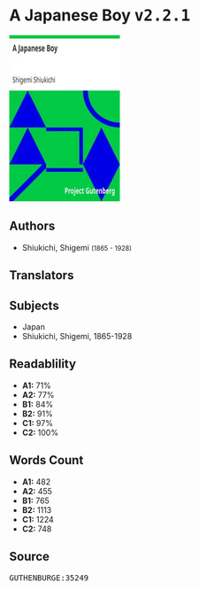 # A Japanese Boy <kbd>v2.2.1</kbd>

![](./cover.medium.jpg "")

## Authors


 - Shiukichi, Shigemi <small>(1865 - 1928)</small>

## Translators



## Subjects


 - Japan
 - Shiukichi, Shigemi, 1865-1928

## Readablility


 - **A1:** 71%
 - **A2:** 77%
 - **B1:** 84%
 - **B2:** 91%
 - **C1:** 97%
 - **C2:** 100%

## Words Count


 - **A1:** 482
 - **A2:** 455
 - **B1:** 765
 - **B2:** 1113
 - **C1:** 1224
 - **C2:** 748

## Source


<kbd>GUTHENBURGE:35249</kbd>

